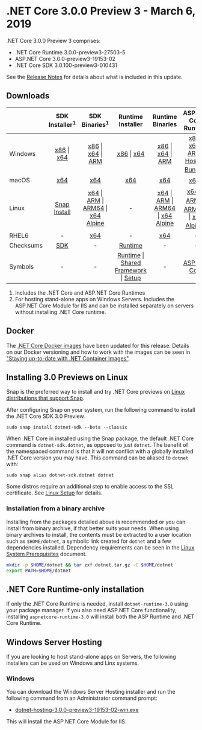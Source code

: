 # .NET Core 3.0.0 Preview 3 - March 6, 2019

.NET Core 3.0.0 Preview 3 comprises:

* .NET Core Runtime 3.0.0-preview3-27503-5
* ASP.NET Core 3.0.0-preview3-19153-02
* .NET Core SDK 3.0.100-preview3-010431

See the [Release Notes](https://github.com/dotnet/core/blob/master/release-notes/3.0/preview/3.0.0-preview3.md) for details about what is included in this update.

## Downloads

|           | SDK Installer<sup>1</sup>                        | SDK Binaries<sup>1</sup>                 | Runtime Installer                                        | Runtime Binaries                                 | ASP.NET Core Runtime           |
| --------- | :------------------------------------------:     | :----------------------:                 | :---------------------------:                            | :-------------------------:                      | :-----------------:            |
| Windows   | [x86][dotnet-sdk-win-x86.exe] \| [x64][dotnet-sdk-win-x64.exe] | [x86][dotnet-sdk-win-x86.zip] \| [x64][dotnet-sdk-win-x64.zip] \| [ARM][dotnet-sdk-win-arm.zip] | [x86][dotnet-runtime-win-x86.exe] \| [x64][dotnet-runtime-win-x64.exe] | [x86][dotnet-runtime-win-x86.zip] \| [x64][dotnet-runtime-win-x64.zip] \| [ARM][dotnet-runtime-win-arm.zip]  | [x86][aspnetcore-runtime-win-x86.exe] \| [x64][aspnetcore-runtime-win-x64.exe] \| [ARM][aspnetcore-runtime-win-arm.zip] \|<br> [Hosting Bundle][dotnet-hosting-win.exe]<sup>2</sup> |
| macOS     | [x64][dotnet-sdk-osx-x64.pkg]  | [x64][dotnet-sdk-osx-x64.tar.gz]     | [x64][dotnet-runtime-osx-x64.pkg] | [x64][dotnet-runtime-osx-x64.tar.gz] | [x64][aspnetcore-runtime-osx-x64.tar.gz]<sup>1</sup>
| Linux     |  [Snap Install](#installing-30-previews-on-linux)  | [x64][dotnet-sdk-linux-x64.tar.gz] \| [ARM][dotnet-sdk-linux-arm.tar.gz] \| [ARM64][dotnet-sdk-linux-arm64.tar.gz] \| [x64 Alpine][dotnet-sdk-linux-musl-x64.tar.gz] | - | [x64][dotnet-runtime-linux-x64.tar.gz] \| [ARM][dotnet-runtime-linux-arm.tar.gz] \| [ARM64][dotnet-runtime-linux-arm64.tar.gz] \| [x64 Alpine][dotnet-runtime-linux-musl-x64.tar.gz] | [x64][aspnetcore-runtime-linux-x64.tar.gz]<sup>1</sup>  \| [ARM][aspnetcore-runtime-linux-arm.tar.gz]<sup>1</sup> \| [ARM64][aspnetcore-runtime-linux-arm64.tar.gz]<sup>1</sup> \| [x64 Alpine][aspnetcore-runtime-linux-musl-x64.tar.gz]<sup>1</sup> |
| RHEL6     | -                                                | [x64][dotnet-sdk-rhel.6-x64.tar.gz]                    | -                                                        | [x64][dotnet-runtime-rhel.6-x64.tar.gz] | - |
| Checksums | [SDK][checksums-sdk]                             | -                                        | [Runtime][checksums-runtime]                             | - | - |
| Symbols   | - | -                                        | [Runtime][coreclr-symbols.zip] \| [Shared Framework][corefx-symbols.zip] \| [Setup][core-setup-symbols.zip] | - | [ASP.NET Core][aspnet-symbols.zip] |

1. Includes the .NET Core and ASP.NET Core Runtimes
2. For hosting stand-alone apps on Windows Servers. Includes the ASP.NET Core Module for IIS and can be installed separately on servers without installing .NET Core runtime.

## Docker

The [.NET Core Docker images](https://hub.docker.com/r/microsoft/dotnet/) have been updated for this release. Details on our Docker versioning and how to work with the images can be seen in ["Staying up-to-date with .NET Container Images"](https://blogs.msdn.microsoft.com/dotnet/2018/06/18/staying-up-to-date-with-net-container-images/).

## Installing 3.0 Previews on Linux

Snap is the preferred way to install and try .NET Core previews on [Linux distributions that support Snap](https://docs.snapcraft.io/installing-snapd/6735).

After configuring Snap on your system, run the following command to install the .NET Core SDK 3.0 Preview.

`sudo snap install dotnet-sdk --beta --classic`

When .NET Core in installed using the Snap package, the default .NET Core command is `dotnet-sdk.dotnet`, as opposed to just `dotnet`. The benefit of the namespaced command is that it will not conflict with a globally installed .NET Core version you may have. This command can be aliased to `dotnet` with:

`sudo snap alias dotnet-sdk.dotnet dotnet`

Some distros require an additional step to enable access to the SSL certificate. See [Linux Setup](https://github.com/dotnet/core/blob/master/Documentation/linux-setup.md) for details.

### Installation from a binary archive

Installing from the packages detailed above is recommended or you can install from binary archive, if that better suits your needs. When using binary archives to install, the contents must be extracted to a user location such as `$HOME/dotnet`, a symbolic link created for `dotnet` and a few dependencies installed. Dependency requirements can be seen in the [Linux System Prerequisites](https://github.com/dotnet/core/blob/master/Documentation/linux-prereqs.md) document.

```bash
mkdir -p $HOME/dotnet && tar zxf dotnet.tar.gz -C $HOME/dotnet
export PATH=$HOME/dotnet
```

## .NET Core Runtime-only installation

If only the .NET Core Runtime is needed, install `dotnet-runtime-3.0` using your package manager. If you also need ASP.NET Core functionality, installing `aspnetcore-runtime-3.0` will install both the ASP Runtime and .NET Core Runtime.

## Windows Server Hosting

If you are looking to host stand-alone apps on Servers, the following installers can be used on Windows and Linx systems.

### Windows

You can download the Windows Server Hosting installer and run the following command from an Administrator command prompt:

* [dotnet-hosting-3.0.0-preview3-19153-02-win.exe][dotnet-hosting-win.exe]

This will install the ASP.NET Core Module for IIS.

[blob-runtime]: https://dotnetcli.blob.core.windows.net/dotnet/Runtime/
[blob-sdk]: https://dotnetcli.blob.core.windows.net/dotnet/Sdk/
[release-notes]: https://github.com/dotnet/core/blob/master/release-notes/3.0/preview/3.0.0-preview3.md

[dotnet-runtime-linux-arm.tar.gz]: https://download.visualstudio.microsoft.com/download/pr/61afd68a-0079-45a3-917a-b8cb679fdc43/d3b8792106bbcc4b790407365fd025ac/dotnet-runtime-3.0.0-preview3-27503-5-linux-arm.tar.gz
[dotnet-runtime-linux-arm64.tar.gz]: https://download.visualstudio.microsoft.com/download/pr/bc04d8b5-04b5-4e45-bfd0-83cef6c072f8/d5d45d8fe4c408822197e19c05a161df/dotnet-runtime-3.0.0-preview3-27503-5-linux-arm64.tar.gz
[dotnet-runtime-linux-musl-x64.tar.gz]: https://download.visualstudio.microsoft.com/download/pr/a4efc711-a888-46c8-945c-f9ecb76937de/ac431e6c98094bdfdf9fe60ccf42d600/dotnet-runtime-3.0.0-preview3-27503-5-linux-musl-x64.tar.gz
[dotnet-runtime-linux-x64.tar.gz]: https://download.visualstudio.microsoft.com/download/pr/01cf5a3b-24a5-4de1-8a25-9b57583bd737/f27582e4520e14b7e9ab3f7f239e1e3c/dotnet-runtime-3.0.0-preview3-27503-5-linux-x64.tar.gz
[dotnet-runtime-osx-x64.pkg]: https://download.visualstudio.microsoft.com/download/pr/87199dc9-d292-44c9-9e60-e0b31bd436a8/e623908b4fb283b793af3f5e3c6f26b0/dotnet-runtime-3.0.0-preview3-27503-5-osx-x64.pkg
[dotnet-runtime-osx-x64.tar.gz]: https://download.visualstudio.microsoft.com/download/pr/4af9752c-5280-4594-a64d-f352ca5eb6bf/144f1f651ea56bd42eb124e9193531ad/dotnet-runtime-3.0.0-preview3-27503-5-osx-x64.tar.gz
[dotnet-runtime-rhel.6-x64.tar.gz]: https://download.visualstudio.microsoft.com/download/pr/8135bece-27b9-4d27-8650-6ad3fc1f0cae/f76e65b5203d5e7e29bcd5d7bc8cea7f/dotnet-runtime-3.0.0-preview3-27503-5-rhel.6-x64.tar.gz
[dotnet-runtime-win-arm.zip]: https://download.visualstudio.microsoft.com/download/pr/5619c594-6f93-4c80-8a1e-b5506586b45d/1ebb33a2cd2df201bcbc22a2c4b58d42/dotnet-runtime-3.0.0-preview3-27503-5-win-arm.zip
[dotnet-runtime-win-x64.exe]: https://download.visualstudio.microsoft.com/download/pr/3f05ee2d-5372-43d6-9562-be86632a53d4/1361281426efa7ff206289adb0411f55/dotnet-runtime-3.0.0-preview3-27503-5-win-x64.exe
[dotnet-runtime-win-x64.zip]: https://download.visualstudio.microsoft.com/download/pr/4fc551ff-0fbc-45ae-b35f-a8666ff1986f/0a6f2d0cf10379b47f6d55be5c31b95b/dotnet-runtime-3.0.0-preview3-27503-5-win-x64.zip
[dotnet-runtime-win-x86.exe]: https://download.visualstudio.microsoft.com/download/pr/52241a9e-38c6-4c31-a5ad-47d668a4bd92/69f8b2bb100e1f8a4df023d9998dd9db/dotnet-runtime-3.0.0-preview3-27503-5-win-x86.exe
[dotnet-runtime-win-x86.zip]: https://download.visualstudio.microsoft.com/download/pr/7faa8235-56f2-4d50-a303-2510d58d498f/1faaefee406ce2a229a7afe340b378de/dotnet-runtime-3.0.0-preview3-27503-5-win-x86.zip

[aspnetcore-runtime-linux-arm.tar.gz]: https://download.visualstudio.microsoft.com/download/pr/44c55f6b-2c22-4823-8e42-2a1140b4cf1f/f901b96aae5b4fcedc4d43235c1db5df/aspnetcore-runtime-3.0.0-preview3-19153-02-linux-arm.tar.gz
[aspnetcore-runtime-linux-arm64.tar.gz]: https://download.visualstudio.microsoft.com/download/pr/d5838f73-108c-4b76-ade8-c53bcbdba5e1/827a390e239b74c97f2295cdfa281031/aspnetcore-runtime-3.0.0-preview3-19153-02-linux-arm64.tar.gz
[aspnetcore-runtime-linux-musl-x64.tar.gz]: https://download.visualstudio.microsoft.com/download/pr/af4b8486-585b-42c0-b6a6-3723f9e5fbce/1906bae4f0da82eb5b922bad4d1f1e11/aspnetcore-runtime-3.0.0-preview3-19153-02-linux-musl-x64.tar.gz
[aspnetcore-runtime-linux-x64.tar.gz]: https://download.visualstudio.microsoft.com/download/pr/4ddc5034-7154-4614-a1ec-7bae47977be7/4c78edf3c60b073805a8483086676934/aspnetcore-runtime-3.0.0-preview3-19153-02-linux-x64.tar.gz
[aspnetcore-runtime-osx-x64.tar.gz]: https://download.visualstudio.microsoft.com/download/pr/ad88ebb0-0938-4655-b46d-2ba9174a15bc/69115f4dde714fb55ec46f78bc386d13/aspnetcore-runtime-3.0.0-preview3-19153-02-osx-x64.tar.gz
[aspnetcore-runtime-win-arm.zip]: https://download.visualstudio.microsoft.com/download/pr/40d4f666-aebc-4f3e-aad9-1a2645eadf30/cdab78650de7a79d335fa94e61af99c1/aspnetcore-runtime-3.0.0-preview3-19153-02-win-arm.zip
[aspnetcore-runtime-win-x64.exe]: https://download.visualstudio.microsoft.com/download/pr/b6fcffcd-c92c-40b4-90e0-6fd20ebdd1b4/e85f36c4d41694d7d4f84e55ddff27b6/aspnetcore-runtime-3.0.0-preview3-19153-02-win-x64.exe
[aspnetcore-runtime-win-x64.zip]: https://download.visualstudio.microsoft.com/download/pr/ea523a80-4499-4c9a-acc1-ed6a6fd939d8/728ab0ab36b5015bdce777400bd74d21/aspnetcore-runtime-3.0.0-preview3-19153-02-win-x64.zip
[aspnetcore-runtime-win-x86.exe]: https://download.visualstudio.microsoft.com/download/pr/ed6fd9b1-95fa-4cd6-a2c0-38c19a02b782/1f286f9539c0452dc7431bd5ad8a3881/aspnetcore-runtime-3.0.0-preview3-19153-02-win-x86.exe
[aspnetcore-runtime-win-x86.zip]: https://download.visualstudio.microsoft.com/download/pr/9aa32bd5-1a85-485f-9408-92f61a81187d/2a34986ff5df46ab6de09ab9bdeed639/aspnetcore-runtime-3.0.0-preview3-19153-02-win-x86.zip
[dotnet-hosting-win.exe]: https://download.visualstudio.microsoft.com/download/pr/423c2fd3-7d62-40ce-b285-09ca44557d7a/a1bc0d0fcaaf55f75a6118438fb37f85/dotnet-hosting-3.0.0-preview3-19153-02-win.exe

[dotnet-sdk-linux-arm.tar.gz]: https://download.visualstudio.microsoft.com/download/pr/a605bd83-8d5a-4418-a851-9e1cfe822c62/944297058797e542601b3e3a89078fca/dotnet-sdk-3.0.100-preview3-010431-linux-arm.tar.gz
[dotnet-sdk-linux-arm64.tar.gz]: https://download.visualstudio.microsoft.com/download/pr/4cd1c5c5-21c4-4d2b-bd8c-ab02e3f7e86f/08d30a68dc1e389f985186046036144a/dotnet-sdk-3.0.100-preview3-010431-linux-arm64.tar.gz
[dotnet-sdk-linux-musl-x64.tar.gz]: https://download.visualstudio.microsoft.com/download/pr/c34e7ec0-8c65-49da-80f9-9c4db47b6137/185f80fd6e7399ebdb5da80fd1060fce/dotnet-sdk-3.0.100-preview3-010431-linux-musl-x64.tar.gz
[dotnet-sdk-linux-x64.tar.gz]: https://download.visualstudio.microsoft.com/download/pr/35c9c95a-535e-4f00-ace0-4e1686e33c6e/b9787e68747a7e8a2cf8cc530f4b2f88/dotnet-sdk-3.0.100-preview3-010431-linux-x64.tar.gz
[dotnet-sdk-osx-x64.pkg]: https://download.visualstudio.microsoft.com/download/pr/5f0daf69-7f98-4fa1-96a3-e76b4968b20d/58416a5d79bb578456beb80725c88bd7/dotnet-sdk-3.0.100-preview3-010431-osx-x64.pkg
[dotnet-sdk-osx-x64.tar.gz]: https://download.visualstudio.microsoft.com/download/pr/b143a92e-d578-4cc8-98e9-643d21db2449/2d16596ab2eeae83e88cbd7371356687/dotnet-sdk-3.0.100-preview3-010431-osx-x64.tar.gz
[dotnet-sdk-rhel.6-x64.tar.gz]: https://download.visualstudio.microsoft.com/download/pr/2687d2b6-eb1c-4b1a-aff8-356b9d6fe6e9/2192cc335be6ec1f288c4d55adbd2203/dotnet-sdk-3.0.100-preview3-010431-rhel.6-x64.tar.gz
[dotnet-sdk-win-arm.zip]: https://download.visualstudio.microsoft.com/download/pr/84b3bb33-b86e-4023-b22f-8d34090f4294/9cdc7403c62688b50851a4610b70a03a/dotnet-sdk-3.0.100-preview3-010431-win-arm.zip
[dotnet-sdk-win-x64.exe]: https://download.visualstudio.microsoft.com/download/pr/31b5b67f-b787-4f73-a728-5ec61f10a4de/be6430bcd9a62f610cd9f12f8cc2c736/dotnet-sdk-3.0.100-preview3-010431-win-x64.exe
[dotnet-sdk-win-x64.zip]: https://download.visualstudio.microsoft.com/download/pr/14417e56-3f88-486d-8065-ef802653699b/30cfec0c5c4af7993e7ce83670fb279b/dotnet-sdk-3.0.100-preview3-010431-win-x64.zip
[dotnet-sdk-win-x86.exe]: https://download.visualstudio.microsoft.com/download/pr/012515a0-f0e4-43a1-87b4-23583adbead9/7002292a3866ea3262099a3de99fb9d0/dotnet-sdk-3.0.100-preview3-010431-win-x86.exe
[dotnet-sdk-win-x86.zip]: https://download.visualstudio.microsoft.com/download/pr/6cb97702-11c3-4539-a096-000761a4ea5e/24ff3e39d069f895c026f2f90f3d7d02/dotnet-sdk-3.0.100-preview3-010431-win-x86.zip

[aspnet-symbols.zip]: https://download.visualstudio.microsoft.com/download/pr/361b2318-a494-48f2-9af3-9799a51da164/4e8548d354b6cbf6435f3291226c78e7/aspnet-3.0.0-preview3-symbols.zip
[core-setup-symbols.zip]: https://download.visualstudio.microsoft.com/download/pr/5afd460b-2dfd-433e-a00b-be06d7ee1912/cdbdda4e5d7048d64d55555c4ee0905c/core-setup-3.0.0-preview3-symbols.zip
[coreclr-symbols.zip]: https://download.visualstudio.microsoft.com/download/pr/b696eb22-1be3-43c8-abf0-8d9d11398961/1098113b86572161451a56c934f60080/coreclr-3.0.0-preview3-symbols.zip
[corefx-symbols.zip]: https://download.visualstudio.microsoft.com/download/pr/b658336a-b844-47c9-8739-afdb64883cbf/ad090ed416cf7b5959259461defbb021/corefx-3.0.0-preview3-symbols.zip
[dotnet-trusted-symbols.zip]: https://download.visualstudio.microsoft.com/download/pr/80c1ee91-4281-4f37-9d87-9fbdc5fa63a5/9b995f857ff52f79fe40b1e8261fea9b/dotnet-trusted-3.0.0-preview3-symbols.zip


[checksums-runtime]: https://dotnetcli.blob.core.windows.net/dotnet/checksums/3.0.0-preview3-27503-5-runtime-sha.txt
[checksums-sdk]: https://dotnetcli.blob.core.windows.net/dotnet/checksums/3.0.100-preview3-010431-sdk-sha.txt

[linux-install]: 3.0.0-preview3-download.md
[linux-setup]: https://github.com/dotnet/core/blob/master/Documentation/linux-setup.md

[dotnet-blog]: https://devblogs.microsoft.com/dotnet/announcing-net-core-3-preview-3/
